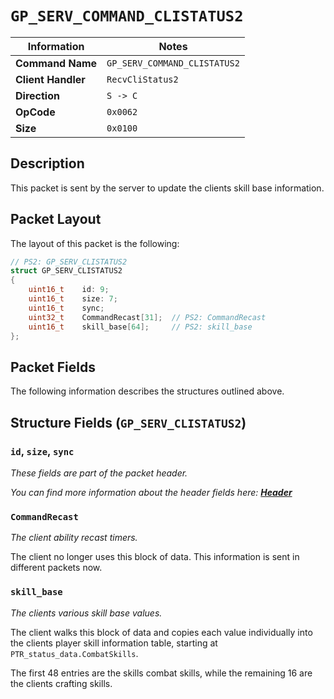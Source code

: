 # `GP_SERV_COMMAND_CLISTATUS2`

| Information               | Notes |
|---                        |---    |
| **Command Name**          | `GP_SERV_COMMAND_CLISTATUS2` |
| **Client Handler**        | `RecvCliStatus2` |
| **Direction**             | `S -> C` |
| **OpCode**                | `0x0062` |
| **Size**                  | `0x0100` |

## Description

This packet is sent by the server to update the clients skill base information.

## Packet Layout

The layout of this packet is the following:

```cpp
// PS2: GP_SERV_CLISTATUS2
struct GP_SERV_CLISTATUS2
{
    uint16_t    id: 9;
    uint16_t    size: 7;
    uint16_t    sync;
    uint32_t    CommandRecast[31];  // PS2: CommandRecast
    uint16_t    skill_base[64];     // PS2: skill_base
};
```

## Packet Fields

The following information describes the structures outlined above.

## Structure Fields (`GP_SERV_CLISTATUS2`)

### `id`, `size`, `sync`

_These fields are part of the packet header._

_You can find more information about the header fields here: [**Header**](/world/server/Header.md)_

### `CommandRecast`

_The client ability recast timers._

The client no longer uses this block of data. This information is sent in different packets now.

### `skill_base`

_The clients various skill base values._

The client walks this block of data and copies each value individually into the clients player skill information table, starting at `PTR_status_data.CombatSkills`.

The first 48 entries are the skills combat skills, while the remaining 16 are the clients crafting skills.
